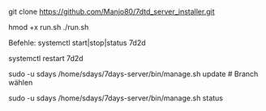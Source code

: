 git clone https://github.com/Manjo80/7dtd_server_installer.git

hmod +x run.sh
./run.sh

Befehle:
  systemctl start|stop|status 7d2d
  
  systemctl restart 7d2d
  
  sudo -u sdays /home/sdays/7days-server/bin/manage.sh update   # Branch wählen
  
  sudo -u sdays /home/sdays/7days-server/bin/manage.sh status
